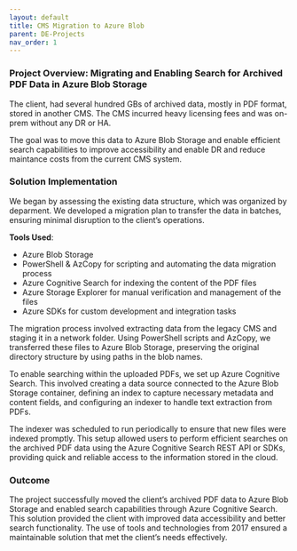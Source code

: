 ```yaml
---
layout: default
title: CMS Migration to Azure Blob
parent: DE-Projects
nav_order: 1
---
```


### Project Overview: Migrating and Enabling Search for Archived PDF Data in Azure Blob Storage

The client, had several hundred GBs of archived data, mostly in PDF format, stored in another CMS. The CMS incurred heavy licensing fees and was on-prem without any DR or HA.


The goal was to move this data to Azure Blob Storage and enable efficient search capabilities to improve accessibility and enable DR and reduce maintance costs from the current CMS system.

### Solution Implementation

We began by assessing the existing data structure, which was organized by deparment. We developed a migration plan to transfer the data in batches, ensuring minimal disruption to the client’s operations.

**Tools Used**:
- Azure Blob Storage
- PowerShell & AzCopy for scripting and automating the data migration process
- Azure Cognitive Search for indexing the content of the PDF files
- Azure Storage Explorer for manual verification and management of the files
- Azure SDKs for custom development and integration tasks

The migration process involved extracting data from the legacy CMS and staging it in a network folder. Using PowerShell scripts and AzCopy, we transferred these files to Azure Blob Storage, preserving the original directory structure by using paths in the blob names.

To enable searching within the uploaded PDFs, we set up Azure Cognitive Search. This involved creating a data source connected to the Azure Blob Storage container, defining an index to capture necessary metadata and content fields, and configuring an indexer to handle text extraction from PDFs.

The indexer was scheduled to run periodically to ensure that new files were indexed promptly. This setup allowed users to perform efficient searches on the archived PDF data using the Azure Cognitive Search REST API or SDKs, providing quick and reliable access to the information stored in the cloud.

### Outcome

The project successfully moved the client’s archived PDF data to Azure Blob Storage and enabled search capabilities through Azure Cognitive Search. This solution provided the client with improved data accessibility and better search functionality. The use of tools and technologies from 2017 ensured a maintainable solution that met the client’s needs effectively.